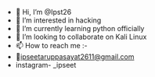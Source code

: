 - 👋 Hi, I’m @Ipst26
- 👀 I’m interested in hacking
- 🌱 I’m currently learning python officially 
- 💞️ I’m looking to collaborate on Kali Linux
- 📫 How to reach me :- 
- 📧ipseetaruppasayat2611@gmail.com
- instagram- _ipseet
<!---
Ipst26/Ipst26 is a ✨ special ✨ repository because its `README.md` (this file) appears on your GitHub profile.
You can click the Preview link to take a look at your changes.
--->
